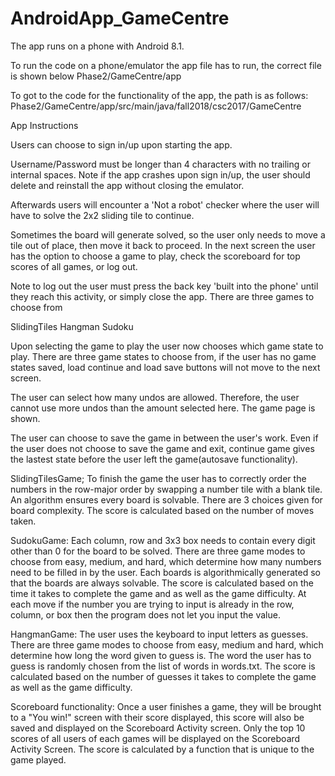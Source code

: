 # AndroidApp_GameCentre
The app runs on a phone with Android 8.1.

To run the code on a phone/emulator the app file has to run, the correct file is shown below
Phase2/GameCentre/app

To got to the code for the functionality of the app, the path is as follows: 
Phase2/GameCentre/app/src/main/java/fall2018/csc2017/GameCentre



App Instructions

Users can choose to sign in/up upon starting the app.

Username/Password must be longer than 4 characters with no trailing or internal spaces.
Note if the app crashes upon sign in/up, the user should delete and reinstall the app without closing the emulator.

Afterwards users will encounter a 'Not a robot' checker where the user will have to solve the 2x2 sliding tile to continue.

Sometimes the board will generate solved, so the user only needs to move a tile out of place, then move it back to proceed.
In the next screen the user has the option to choose a game to play, check the scoreboard for top scores of all games, or log out.

Note to log out the user must press the back key 'built into the phone' until they reach this activity, or simply close the app.
There are three games to choose from

SlidingTiles
Hangman
Sudoku

Upon selecting the game to play the user now chooses which game state to play. There are three game states to choose from, if the user has no game states saved, load continue and load save buttons will not move to the next screen.

The user can select how many undos are allowed. Therefore, the user cannot use more undos than the amount selected here.
The game page is shown.

The user can choose to save the game in between the user's work.
Even if the user does not choose to save the game and exit, continue game gives the lastest state before the user left the game(autosave functionality).

SlidingTilesGame;
To finish the game the user has to correctly order the numbers in the row-major order by swapping a number tile with a blank tile.
An algorithm ensures every board is solvable.
There are 3 choices given for board complexity.
The score is calculated based on the number of moves taken.

SudokuGame:
Each column, row and 3x3 box needs to contain every digit other than 0 for the board to be solved.
There are three game modes to choose from easy, medium, and hard, which determine how many numbers need to be filled in by the user.
Each boards is algorithmically generated so that the boards are always solvable.
The score is calculated based on the time it takes to complete the game and as well as the game difficulty.
At each move if the number you are trying to input is already in the row, column, or box then the program does not let you input the value.

HangmanGame:
The user uses the keyboard to input letters as guesses.
There are three game modes to choose from easy, medium and hard, which determine how long the word given to guess is.
The word the user has to guess is randomly chosen from the list of words in words.txt.
The score is calculated based on the number of guesses it takes to complete the game as well as the game difficulty.

Scoreboard functionality:
Once a user finishes a game, they will be brought to a "You win!" screen with their score displayed, this score will also be saved and displayed on the Scoreboard Activity screen.
Only the top 10 scores of all users of each games will be displayed on the Scoreboard Activity Screen.
The score is calculated by a function that is unique to the game played.
